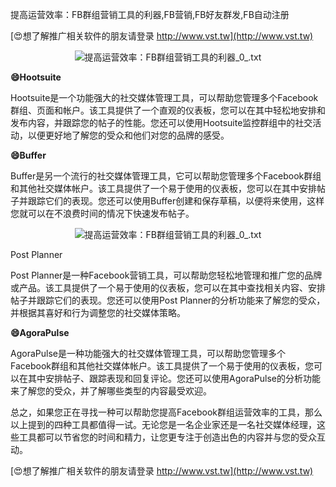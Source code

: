 提高运营效率：FB群组营销工具的利器,FB营销,FB好友群发,FB自动注册

[😍想了解推广相关软件的朋友请登录 http://www.vst.tw](http://www.vst.tw)

 <center><img src="https://vst.tw/MP4/tuiguang/png/8.png" alt="提高运营效率：FB群组营销工具的利器_0_.txt"></center>

**😄Hootsuite**

Hootsuite是一个功能强大的社交媒体管理工具，可以帮助您管理多个Facebook群组、页面和帐户。该工具提供了一个直观的仪表板，您可以在其中轻松地安排和发布内容，并跟踪您的帖子的性能。您还可以使用Hootsuite监控群组中的社交活动，以便更好地了解您的受众和他们对您的品牌的感受。

**😄Buffer**

Buffer是另一个流行的社交媒体管理工具，它可以帮助您管理多个Facebook群组和其他社交媒体帐户。该工具提供了一个易于使用的仪表板，您可以在其中安排帖子并跟踪它们的表现。您还可以使用Buffer创建和保存草稿，以便将来使用，这样您就可以在不浪费时间的情况下快速发布帖子。

 <center><img src="https://vst.tw/MP4/tuiguang/png/5.png" alt="提高运营效率：FB群组营销工具的利器_0_.txt"></center>

Post Planner

Post Planner是一种Facebook营销工具，可以帮助您轻松地管理和推广您的品牌或产品。该工具提供了一个易于使用的仪表板，您可以在其中查找相关内容、安排帖子并跟踪它们的表现。您还可以使用Post Planner的分析功能来了解您的受众，并根据其喜好和行为调整您的社交媒体策略。

**😄AgoraPulse**

AgoraPulse是一种功能强大的社交媒体管理工具，可以帮助您管理多个Facebook群组和其他社交媒体帐户。该工具提供了一个易于使用的仪表板，您可以在其中安排帖子、跟踪表现和回复评论。您还可以使用AgoraPulse的分析功能来了解您的受众，并了解哪些类型的内容最受欢迎。

总之，如果您正在寻找一种可以帮助您提高Facebook群组运营效率的工具，那么以上提到的四种工具都值得一试。无论您是一名企业家还是一名社交媒体经理，这些工具都可以节省您的时间和精力，让您更专注于创造出色的内容并与您的受众互动。

[😍想了解推广相关软件的朋友请登录 http://www.vst.tw](http://www.vst.tw)



